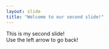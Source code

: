 ```yaml
---
layout: slide
title: "Welcome to our second slide!"
---
```

This is my second slide!   
Use the left arrow to go back!
